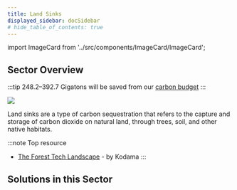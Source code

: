 ```yaml
---
title: Land Sinks
displayed_sidebar: docSidebar
# hide_table_of_contents: true
---
```

import ImageCard from '../src/components/ImageCard/ImageCard';

## Sector Overview

:::tip 248.2–392.7 Gigatons will be saved from our [carbon budget](../glossary/#carbon-budget)
:::

![](/../static/img/land-sinks.jpg)

Land sinks are a type of carbon sequestration that refers to the capture and storage of carbon dioxide on natural land, through trees, soil, and other native habitats.

:::note Top resource

- [The Forest Tech Landscape](https://kodama.ai/blog-/foresttech2023) - by Kodama
:::

## Solutions in this Sector

<div style={{ display: 'flex', flexWrap: 'wrap'}}>

<ImageCard
  title="Abandoned Farmland Restoration"
  description="Revitalization of abandoned agricultural lands to restore ecosystems and sequester carbon."
  imageUrl="/img/abandoned-farm.jpg"
  linkUrl="../solution-abandoned-farmland-restoration"
/>

<ImageCard
  title="Bamboo Production"
  description="Sustainable cultivation of bamboo for various applications, contributing to carbon sequestration."
  imageUrl="/img/bamboo-farm.jpg"
  linkUrl="../solution-bamboo-production"
/>

<ImageCard
  title="Conservation Agriculture"
  description="Practices that promote soil health and reduce emissions through minimal soil disturbance and cover cropping."
  imageUrl="/img/conservation-agriculture.jpg"
  linkUrl="../solution-conservation-agriculture"
/>

<ImageCard
  title="Forest Protection"
  description="Efforts to conserve and restore forests to mitigate climate change through carbon sequestration."
  imageUrl="/img/forest-protection.jpg"
  linkUrl="../solution-forest-protection"
/>

<ImageCard
  title="Grassland Protection"
  description="Preservation and restoration of grasslands to enhance carbon storage and biodiversity."
  imageUrl="/img/grassland-protection.jpg"
  linkUrl="../solution-grassland-protection"
/>

<ImageCard
  title="Improved Rice Production"
  description="Innovative practices in rice cultivation to reduce methane emissions and increase yields."
  imageUrl="/img/improved-rice-production.jpg"
  linkUrl="../solution-improved-rice-production"
/>

<ImageCard
  title="Indigenous Peoples’ Forest Tenure"
  description="Recognition of indigenous land rights for sustainable forest management and climate impact."
  imageUrl="/img/indigenous-peoples-forest-tenure.jpg"
  linkUrl="../solution-indigenous-peoples-forest-tenure"
/>

<ImageCard
  title="Managed Grazing"
  description="Controlled livestock grazing practices to optimize carbon sequestration in grasslands."
  imageUrl="/img/managed-grazing.png"
  linkUrl="../solution-managed-grazing"
/>

<ImageCard
  title="Multistrata Agroforestry"
  description="Combining different tree species for enhanced carbon capture while supporting agricultural productivity."
  imageUrl="/img/multistrata-agroforestry.webp"
  linkUrl="../solution-multistrata-agroforestry"
/>

<ImageCard
  title="Peatland Protection and Rewetting"
  description="Preservation and restoration of peatlands to halt emissions from drained or degraded areas."
  imageUrl="/img/peatland-protection-and-rewetting.png"
  linkUrl="../solution-peatland-protection-and-rewetting"
/>

<ImageCard
  title="Perennial Biomass Production"
  description="Cultivating long-lived plants for biomass feedstocks, reducing emissions while supporting sustainable industries."
  imageUrl="/img/perennial-biomass-production.webp"
  linkUrl="../solution-perennial-biomass-production"
/>

<ImageCard
  title="Perennial Staple Crops"
  description="Growing perennial crops that reduce soil disturbance, sequester carbon, and support food security."
  imageUrl="/img/perennial-staple-crops.jpg"
  linkUrl="../solution-perennial-staple-crops"
/>

<ImageCard
  title="Plant-Rich Diets"
  description="Promoting diets rich in plant-based foods and alternatives to livestock meat to reduce agriculture-related emissions and improve health."
  imageUrl="/img/plant-rich-diets.png"
  linkUrl="../solution-plant-rich-diets"
/>

<ImageCard
  title="Reduced Food Waste"
  description="Addressing food waste across the supply chain to minimize emissions and conserve resources."
  imageUrl="/img/reduced-food-waste.png"
  linkUrl="../solution-reduced-food-waste"
/>

<ImageCard
  title="Regenerative Annual Cropping"
  description="Sustainable farming practices to enhance soil health, biodiversity, and carbon capture."
  imageUrl="/img/regenerative-annual-cropping.jpg"
  linkUrl="../solution-regenerative-annual-cropping"
/>

<ImageCard
  title="Silvopasture"
  description="Integrating trees and livestock grazing for climate mitigation and improved land productivity."
  imageUrl="/img/silvopasture.jpg"
  linkUrl="../solution-silvopasture"
/>

<ImageCard
  title="Sustainable Intensification for Smallholders"
  description="Balancing agricultural productivity and sustainability for small-scale farmers."
  imageUrl="/img/sustainable-intensification-for-smallholders.jpg"
  linkUrl="../solution-sustainable-intensification-for-smallholders"
/>

<ImageCard
  title="System of Rice Intensification"
  description="Innovative rice farming techniques that reduce water usage and methane emissions."
  imageUrl="/img/system-of-rice-intensification.jpg"
  linkUrl="../solution-system-of-rice-intensification"
/>

<ImageCard
  title="Temperate Forest Restoration"
  description="Restoring temperate forests to enhance carbon sequestration and protect biodiversity."
  imageUrl="/img/temperate-forest-restoration.webp"
  linkUrl="../solution-temperate-forest-restoration"
/>

<ImageCard
  title="Tree Intercropping"
  description="Cultivating crops and trees together to optimize land use and carbon capture."
  imageUrl="/img/tree-intercropping.jpg"
  linkUrl="../solution-tree-intercropping"
/>

<ImageCard
  title="Tree Plantations (on Degraded Land)"
  description="Establishing tree plantations on degraded lands for carbon sequestration and land reclamation."
  imageUrl="/img/tree-plantations-on-degraded-land-.jpg"
  linkUrl="../solution-tree-plantations-on-degraded-land"
/>

<ImageCard
  title="Tropical Forest Restoration"
  description="Recovering tropical forests to conserve biodiversity and reduce greenhouse gas emissions."
  imageUrl="/img/tropical-forest-restoration.jpg"
  linkUrl="../solution-tropical-forest-restoration"
/>


</div>